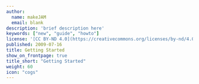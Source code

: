 ```yaml
---
author:
  name: makeJAM
  email: blank
description: 'brief description here'
keywords: ["new", "guide", "howto"]
license: '[CC BY-ND 4.0](https://creativecommons.org/licenses/by-nd/4.0)'
published: 2009-07-16
title: Getting Started
show_on_frontpage: true
title_short: "Getting Started"
weight: 60
icon: "cogs"
---
```

